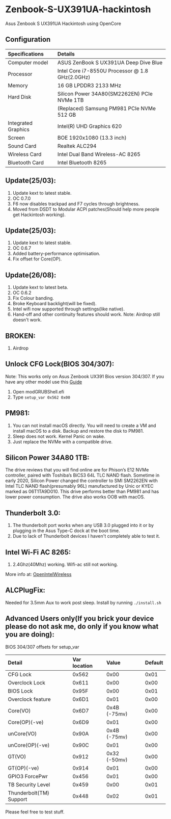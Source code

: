 # Zenbook-S-UX391UA-hackintosh
Asus Zenbook S UX391UA Hackintosh using OpenCore


## Configuration

| Specifications      | Details                                          |
| :--- | :---|
| Computer model      | ASUS ZenBook S UX391UA Deep Dive Blue            |
| Processor           | Intel Core i7-8550U Processor @ 1.8 GHz(2.0GHz)  |
| Memory              | 16 GB LPDDR3 2133 MHz                            |
| Hard Disk           | Silicon Power 34A80(SM2262EN) PCIe NVMe 1TB      |
|                     | (Replaced) Samsung PM981 PCIe NVMe 512 GB        |
| Integrated Graphics | Intel(R) UHD Graphics 620                        |
| Screen              | BOE 1920x1080 (13.3 inch)                        |
| Sound Card          | Realtek ALC294                                   |
| Wireless Card       | Intel Dual Band Wireless-AC 8265                 |
| Bluetooth Card      | Intel Bluetooth 8265                             |


## Update(25/03):
1) Update kext to latest stable.
2) OC 0.7.0
3) F6 now disables trackpad and F7 cycles through brightness.
4) Moved from DSDT to Modular ACPI patches(Should help more people get Hackintosh working).

## Update(25/03):
1) Update kext to latest stable.
2) OC 0.6.7
3) Added battery-performance optimisation.
4) Fix offset for Core(OP).

## Update(26/08):
1) Update kext to latest beta.
2) OC 0.6.2
3) Fix Colour banding.
4) Broke Keyboard backlight(will be fixed).
5) Intel wifi now supported through settings(like native).
6) Hand-off and other continuity features should work. Note: Airdrop still doesn't work.

## BROKEN:
1) Airdrop

## Unlock CFG Lock(BIOS 304/307):
Note: This works only on Asus Zenbook UX391 Bios version 304/307. If you have any other model use this [Guide](https://dortania.github.io/OpenCore-Install-Guide/extras/msr-lock.html)
1) Open modGRUBShell.efi
2) Type `setup_var 0x562 0x00`

## PM981:
1) You can not install macOS directly. You will need to create a VM and install macOS to a disk. Backup and restore the disk to PM981.
2) Sleep does not work. Kernel Panic on wake.
3) Just replace the NVMe with a compatible drive.

## Silicon Power 34A80 1TB:
The drive reviews that you will find online are for Phison’s E12 NVMe controller, paired with Toshiba’s BiCS3 64L TLC NAND flash. Sometime in early 2020, Silicon Power changed the controller to SMI SM2262EN with Intel TLC NAND flash(presumably 96L) manufactured by Unic or KYEC marked as 06T1TA9D010. This drive performs better than PM981 and has lower power consumption. The drive also works OOB with macOS.

## Thunderbolt 3.0:
1) The thunderbolt port works when any USB 3.0 plugged into it or by plugging in the Asus Type-C dock at the boot time.
2) Due to lack of Thunderbolt devices I haven't completely able to test it.

## Intel Wi-Fi AC 8265:
1) 2.4Ghz(40Mhz) working. Wifi-ac still not working.

More info at: [OpenIntelWireless](https://github.com/OpenIntelWireless)

## ALCPlugFix:
Needed for 3.5mm Aux to work post sleep. Install by running `./install.sh`

## Advanced Users only(If you brick your device please do not ask me, do only if you know what you are doing):
BIOS 304/307 offsets for setup_var

|Detail	             |Var location|Value|Default|
| :--- | :---|:---|:---|
|CFG Lock	            |0x562|0x00|0x01|
|Overclock Lock	      |0x611|0x00|0x00|
|BIOS Lock	          |0x95F|0x00|0x01|
|Overclock feature	  |0x6D1|0x01|0x00|
|Core(VO)	            |0x6D7|0x4B (-75mv)|0x00|
|Core(OP)(-ve)	      |0x6D9|0x01|0x00|
|unCore(VO)	          |0x90A|0x4B (-75mv)|0x00|
|unCore(OP)(-ve)	    |0x90C|0x01|0x00|
|GT(VO)	              |0x912|0x32 (-50mv)|0x00|
|GT(OP)(-ve)	        |0x914|0x01|0x00|
|GPIO3 ForcePwr	      |0x456|0x01|0x00|
|TB Security Level	  |0x459|0x00|0x01|
|Thunderbolt(TM) Support	  |0x448|0x02|0x01|

Please feel free to test stuff.
